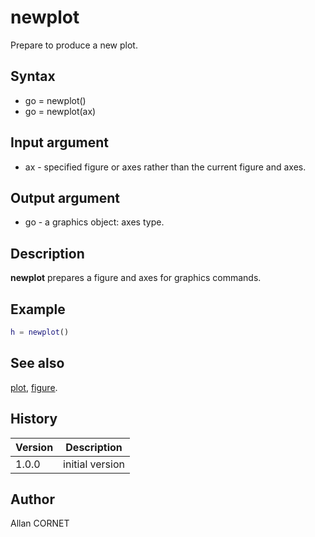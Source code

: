 # newplot

Prepare to produce a new plot.

## Syntax

- go = newplot()
- go = newplot(ax)

## Input argument

- ax - specified figure or axes rather than the current figure and axes.

## Output argument

- go - a graphics object: axes type.

## Description

  <p><b>newplot</b> prepares a figure and axes for graphics commands.</p>

## Example

```matlab
h = newplot()
```

## See also

[plot](plot.md), [figure](figure.md).

## History

| Version | Description     |
| ------- | --------------- |
| 1.0.0   | initial version |

## Author

Allan CORNET
